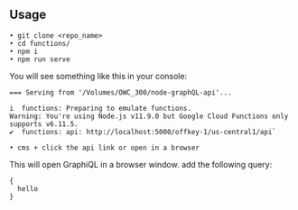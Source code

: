 ## Usage

```
• git clone <repo_name>
• cd functions/
• npm i
• npm run serve
```

You will see something like this in your console:

```
=== Serving from '/Volumes/OWC_300/node-graphQL-api'...

i  functions: Preparing to emulate functions.
Warning: You're using Node.js v11.9.0 but Google Cloud Functions only supports v6.11.5.
✔  functions: api: http://localhost:5000/offkey-1/us-central1/api`
```

```
• cms + click the api link or open in a browser
```

This will open GraphiQL in a browser window. add the following query:

```
{
  hello
}
```
